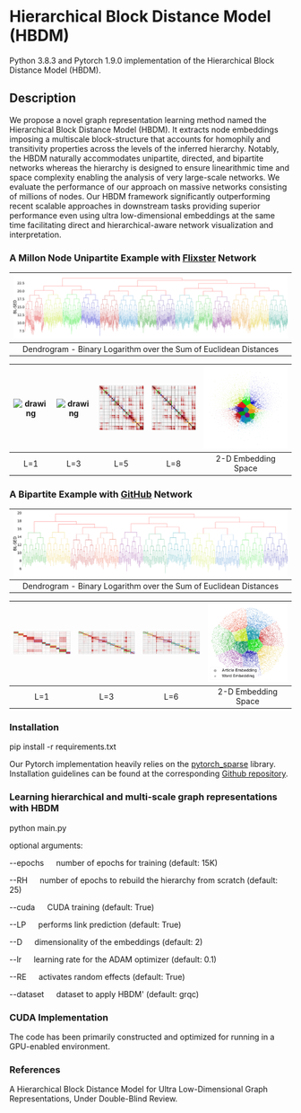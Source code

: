 # Hierarchical Block Distance Model (HBDM)

Python 3.8.3 and Pytorch 1.9.0 implementation of the Hierarchical Block Distance Model (HBDM).

## Description

We propose a novel graph representation learning method named the Hierarchical Block Distance Model (HBDM). It extracts node embeddings imposing a multiscale block-structure that accounts for homophily and transitivity properties across the levels of the inferred hierarchy. Notably, the HBDM naturally accommodates unipartite, directed, and bipartite networks whereas the hierarchy is designed to ensure linearithmic time and space complexity enabling the analysis of very large-scale networks. We evaluate the performance of our approach on massive networks consisting of millions of nodes. Our HBDM framework significantly outperforming recent scalable approaches in downstream tasks providing superior performance even using ultra low-dimensional embeddings at the same time facilitating direct and hierarchical-aware network visualization and interpretation.


### A Millon Node Unipartite Example with [Flixster](http://konect.cc/networks/flixster/) Network 
| <img src="https://github.com/Nicknakis/HBDM/blob/gh-pages/docs/assets/flixster-1.png"   />   |
|:---:|
| Dendrogram - Binary Logarithm over the Sum of Euclidean Distances |

| <img src="https://github.com/Nicknakis/HBDM/blob/gh-pages/docs/assets/flixster_l%3D0-min.png"  alt="drawing"  width="150"  />   | <img src="https://github.com/Nicknakis/HBDM/blob/gh-pages/docs/assets/flixster_l%3D2-min.png"  alt="drawing"  width="150" />  | <img src="https://github.com/Nicknakis/HBDM/blob/gh-pages/docs/assets/flixster_l%3D4-min.png"  alt="drawing"  width="150"  />  | <img src="https://github.com/Nicknakis/HBDM/blob/gh-pages/docs/assets/flixster_l%3D7-min.png"  alt="drawing"  width="150"  />  | <img src="https://github.com/Nicknakis/HBDM/blob/gh-pages/docs/assets/flixsterscatter_re.png"  alt="drawing"  width="250"  />  |
|:---:|:---:|:---:|:---:|:---:|
| L=1 | L=3| L=5 | L=8 | 2-D Embedding Space |


### A Bipartite Example with [GitHub](http://konect.cc/networks/github/) Network
| <img src="https://github.com/Nicknakis/HBDM/blob/gh-pages/docs/assets/github-1.png"   />   |
|:---:|
| Dendrogram - Binary Logarithm over the Sum of Euclidean Distances |

| <img src="https://github.com/Nicknakis/HBDM/blob/gh-pages/docs/assets/github_l%3D0.png"  alt="drawing"  width="220"  />   | <img src="https://github.com/Nicknakis/HBDM/blob/gh-pages/docs/assets/github_l%3D2.png"  alt="drawing"  width="220"  />  | <img src="https://github.com/Nicknakis/HBDM/blob/gh-pages/docs/assets/github_l%3D5.png"  alt="drawing"  width="220"  />  |  <img src="https://github.com/Nicknakis/HBDM/blob/gh-pages/docs/assets/githubscatter_re.png"  alt="drawing"  width="250" />  |
|:---:|:---:|:---:|:---:|
| L=1 | L=3| L=6 | 2-D Embedding Space |

### Installation
pip install -r requirements.txt

Our Pytorch implementation heavily relies on the [pytorch_sparse](https://github.com/rusty1s/pytorch_sparse) library. Installation guidelines can be found at the corresponding [Github repository](https://github.com/rusty1s/pytorch_sparse).

### Learning hierarchical and multi-scale graph representations with HBDM
python main.py

optional arguments:

--epochs  &emsp;  number of epochs for training (default: 15K)

--RH    &emsp;    number of epochs to rebuild the hierarchy from scratch (default: 25)

--cuda  &emsp;    CUDA training (default: True)

--LP   &emsp;     performs link prediction (default: True)

--D   &emsp;      dimensionality of the embeddings (default: 2)

--lr   &emsp;     learning rate for the ADAM optimizer (default: 0.1)

--RE   &emsp;     activates random effects (default: True)

--dataset &emsp;  dataset to apply HBDM' (default: grqc)

### CUDA Implementation

The code has been primarily constructed and optimized for running in a GPU-enabled environment.

### References
A Hierarchical Block Distance Model for Ultra Low-Dimensional Graph Representations, Under Double-Blind Review.

